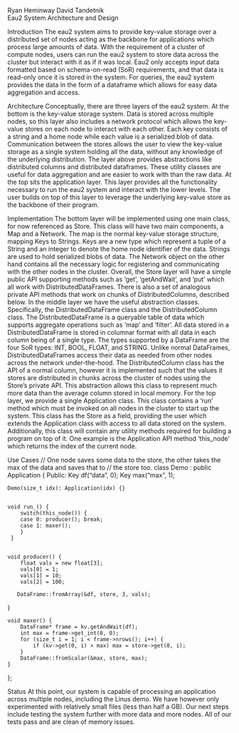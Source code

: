 ﻿Ryan Heminway
David Tandetnik        
Eau2 System Architecture and Design

Introduction
    The eau2 system aims to provide key-value storage over a distributed set of nodes acting as the backbone for applications which process large amounts of data. 
With the requirement of a cluster of compute nodes, users can run the eau2 system to store data across the cluster but interact with it as if it was local.
Eau2 only accepts input data formatted based on schema-on-read (SoR) requirements, and that data is read-only once it is stored in the system. 
For queries, the eau2 system provides the data in the form of a dataframe which allows for easy data aggregation and access. 


Architecture
    Conceptually, there are three layers of the eau2 system. At the bottom is the key-value storage system. Data is stored across multiple nodes, 
so this layer also includes a network protocol which allows the key-value stores on each node to interact with each other. 
Each key consists of a string and a home node while each value is a serialized blob of data. Communication between the stores allows the user to view the 
key-value storage as a single system holding all the data, without any knowledge of the underlying distribution. The layer above provides abstractions 
like distributed columns and distributed dataframes. These utility classes are useful for data aggregation and are easier to work with than the raw data. 
At the top sits the application layer. This layer provides all the functionality necessary to run the eau2 system and interact with the lower levels. 
The user builds on top of this layer to leverage the underlying key-value store as the backbone of their program. 


Implementation
    The bottom layer will be implemented using one main class, for now referenced as Store. This class will have two main components, a Map and a Network. 
The map is the normal key-value storage structure, mapping Keys to Strings. Keys are a new type which represent a tuple of a String and an integer 
to denote the home node identifier of the data. Strings are used to hold serialized blobs of data. The Network object on the other hand contains 
all the necessary logic for registering and communicating with the other nodes in the cluster. Overall, the Store layer will have a simple public API
supporting methods such as ‘get’, ‘getAndWait’, and ‘put’ which all work with DistributedDataFrames. There is also a set of analogous private API 
methods that work on chunks of DistributedColumns, described below.
    In the middle layer we have the useful abstraction classes. Specifically, the DistributedDataFrame class and the DistributedColumn class. 
The DistributedDataFrame is a queryable table of data which supports aggregate operations such as ‘map’ and ‘filter’. All data stored in a DistributedDataFrame 
is stored in columnar format with all data in each column being of a single type. The types supported by a DataFrame are the four SoR types: INT, BOOL, FLOAT, 
and STRING. Unlike normal DataFrames, DistributedDataFrames access their data as needed from other nodes across the network under-the-hood. The DistributedColumn 
class has the API of a normal column, however it is implemented such that the values it stores are distributed in chunks across the cluster of nodes 
using the Store’s private API. This abstraction allows this class to represent much more data than the average column stored in local memory.
    For the top layer, we provide a single Application class. This class contains a ‘run’ method which must be invoked on all nodes in the 
cluster to start up the system. This class has the Store as a field, providing the user which extends the Application class with access to all data 
stored on the system. Additionally, this class will contain any utility methods required for building a program on top of it. One example is the Application 
API method ‘this_node’ which returns the index of the current node. 

Use Cases
// One node saves some data to the store, the other takes the max of the data and saves that to 
// the store too.
class Demo : public Application {
Public:
    Key df(“data”, 0);
    Key max(“max”, 1);


    Demo(size_t idx): Application(idx) {}


    void run_() { 
        switch(this_node()) {
        case 0: producer(); break;
        case 1: maxer();
        }
     }


    void producer() { 
        float vals = new float[3];
        vals[0] = 1;
        vals[1] = 10;
        vals[2] = 100;
    
       DataFrame::fromArray(&df, store, 3, vals);
}


    void maxer() {
        DataFrame* frame = kv.getAndWait(df);
        int max = frame->get_int(0, 0);
        for (size_t i = 1; i < frame->nrows(); i++) {
            if (kv->get(0, i) > max) max = store->get(0, i);
        }
        DataFrame::fromScalar(&max, store, max);
    }
};           
	

Status
    At this point, our system is capable of processing an application across multiple nodes, including the Linus demo. We have 
however only experimented with relatively small files (less than half a GB). Our next steps include testing the system further with 
more data and more nodes. All of our tests pass and are clean of memory issues.